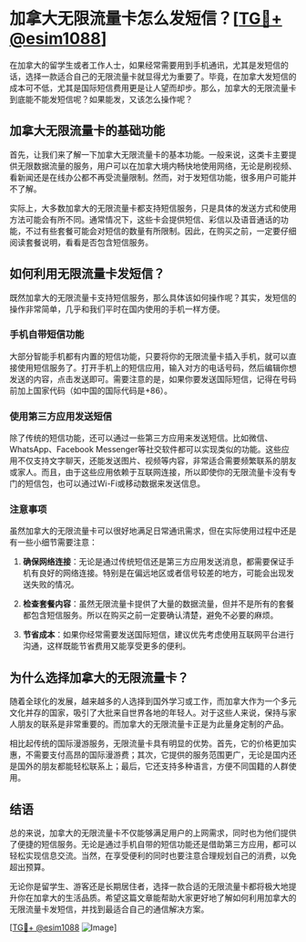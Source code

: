 # 加拿大无限流量卡怎么发短信？[[TG💪+ @esim1088](https://t.me/s/esim1088)]

在加拿大的留学生或者工作人士，如果经常需要用到手机通讯，尤其是发短信的话，选择一款适合自己的无限流量卡就显得尤为重要了。毕竟，在加拿大发短信的成本可不低，尤其是国际短信费用更是让人望而却步。那么，加拿大的无限流量卡到底能不能发短信呢？如果能发，又该怎么操作呢？

## 加拿大无限流量卡的基础功能

首先，让我们来了解一下加拿大无限流量卡的基本功能。一般来说，这类卡主要提供无限数据流量的服务，用户可以在加拿大境内畅快地使用网络，无论是刷视频、看新闻还是在线办公都不再受流量限制。然而，对于发短信功能，很多用户可能并不了解。

实际上，大多数加拿大的无限流量卡都支持短信服务，只是具体的发送方式和使用方法可能会有所不同。通常情况下，这些卡会提供短信、彩信以及语音通话的功能，不过有些套餐可能会对短信的数量有所限制。因此，在购买之前，一定要仔细阅读套餐说明，看看是否包含短信服务。

## 如何利用无限流量卡发短信？

既然加拿大的无限流量卡支持短信服务，那么具体该如何操作呢？其实，发短信的操作非常简单，几乎和我们平时在国内使用的手机一样方便。

### 手机自带短信功能

大部分智能手机都有内置的短信功能，只要将你的无限流量卡插入手机，就可以直接使用短信服务了。打开手机上的短信应用，输入对方的电话号码，然后编辑你想发送的内容，点击发送即可。需要注意的是，如果你要发送国际短信，记得在号码前加上国家代码（如中国的国际代码是+86）。

### 使用第三方应用发送短信

除了传统的短信功能，还可以通过一些第三方应用来发送短信。比如微信、WhatsApp、Facebook Messenger等社交软件都可以实现类似的功能。这些应用不仅支持文字聊天，还能发送图片、视频等内容，非常适合需要频繁联系的朋友或家人。而且，由于这些应用依赖于互联网连接，所以即使你的无限流量卡没有专门的短信包，也可以通过Wi-Fi或移动数据来发送信息。

### 注意事项

虽然加拿大的无限流量卡可以很好地满足日常通讯需求，但在实际使用过程中还是有一些小细节需要注意：

1. **确保网络连接**：无论是通过传统短信还是第三方应用发送消息，都需要保证手机有良好的网络连接。特别是在偏远地区或者信号较差的地方，可能会出现发送失败的情况。
   
2. **检查套餐内容**：虽然无限流量卡提供了大量的数据流量，但并不是所有的套餐都包含短信服务。所以在购买之前一定要确认清楚，避免不必要的麻烦。

3. **节省成本**：如果你经常需要发送国际短信，建议优先考虑使用互联网平台进行沟通，这样既能节省费用又能享受更多的便利。

## 为什么选择加拿大的无限流量卡？

随着全球化的发展，越来越多的人选择到国外学习或工作，而加拿大作为一个多元文化并存的国家，吸引了大批来自世界各地的年轻人。对于这些人来说，保持与家人朋友的联系是非常重要的。而加拿大的无限流量卡正是为此量身定制的产品。

相比起传统的国际漫游服务，无限流量卡具有明显的优势。首先，它的价格更加实惠，不需要支付高昂的国际漫游费；其次，它提供的服务范围更广，无论是国内还是国外的朋友都能轻松联系上；最后，它还支持多种语言，方便不同国籍的人群使用。

## 结语

总的来说，加拿大的无限流量卡不仅能够满足用户的上网需求，同时也为他们提供了便捷的短信服务。无论是通过手机自带的短信功能还是借助第三方应用，都可以轻松实现信息交流。当然，在享受便利的同时也要注意合理规划自己的消费，以免超出预算。

无论你是留学生、游客还是长期居住者，选择一款合适的无限流量卡都将极大地提升你在加拿大的生活品质。希望这篇文章能帮助大家更好地了解如何利用加拿大的无限流量卡发短信，并找到最适合自己的通信解决方案。

[[TG💪+ @esim1088](https://t.me/s/esim1088) ![Image](https://i.postimg.cc/4NQfJmqS/Snipaste-2025-05-13-00-14-12.png)]